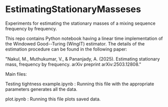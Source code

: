 # EstimatingStationaryMasseses
Experiments for estimating the stationary masses of a mixing sequence frequency by frequency.

This repo contains Python notebook having a linear time implementation of the Windowed Good--Turing (WingIT) estimator. The details of the estimation procedure can be found in the following paper:

"Nakul, M., Muthukumar, V., & Pananjady, A. (2025). Estimating stationary mass, frequency by frequency. arXiv preprint arXiv:2503.12808."

Main files:

Testing tightness example.ipynb : Running this file with the appropriate parameters generates all the data.

plot.ipynb : Running this file plots saved data.

